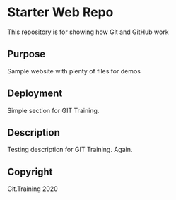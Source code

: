 # Starter Web Repo

This repository is for showing how Git and GitHub work

## Purpose

Sample website with plenty of files for demos

## Deployment

Simple section for GIT Training.

## Description

Testing description for GIT Training. Again.

## Copyright

Git.Training 2020